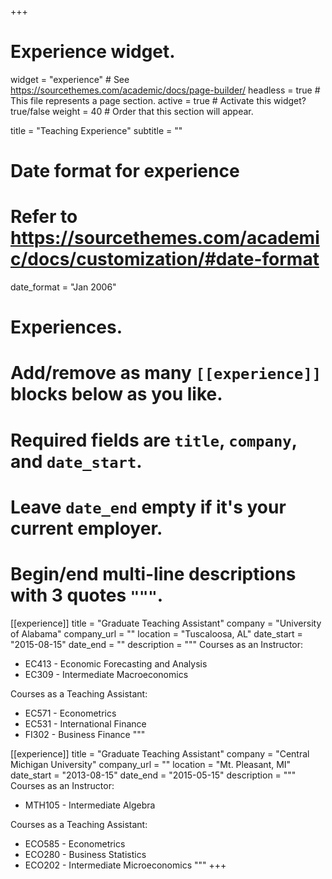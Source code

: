 +++
# Experience widget.
widget = "experience"  # See https://sourcethemes.com/academic/docs/page-builder/
headless = true  # This file represents a page section.
active = true  # Activate this widget? true/false
weight = 40  # Order that this section will appear.

title = "Teaching Experience"
subtitle = ""

# Date format for experience
#   Refer to https://sourcethemes.com/academic/docs/customization/#date-format
date_format = "Jan 2006"

# Experiences.
#   Add/remove as many `[[experience]]` blocks below as you like.
#   Required fields are `title`, `company`, and `date_start`.
#   Leave `date_end` empty if it's your current employer.
#   Begin/end multi-line descriptions with 3 quotes `"""`.
[[experience]]
  title = "Graduate Teaching Assistant"
  company = "University of Alabama"
  company_url = ""
  location = "Tuscaloosa, AL"
  date_start = "2015-08-15"
  date_end = ""
  description = """
  Courses as an Instructor:
  * EC413 - Economic Forecasting and Analysis
  * EC309 - Intermediate Macroeconomics
  
  Courses as a Teaching Assistant:
  * EC571 - Econometrics 
  * EC531 - International Finance
  * FI302 - Business Finance
  """

[[experience]]
  title = "Graduate Teaching Assistant"
  company = "Central Michigan University"
  company_url = ""
  location = "Mt. Pleasant, MI"
  date_start = "2013-08-15"
  date_end = "2015-05-15"
  description = """
  Courses as an Instructor:
  * MTH105 - Intermediate Algebra
    
  Courses as a Teaching Assistant:
  * ECO585 - Econometrics 
  * ECO280 - Business Statistics
  * ECO202 - Intermediate Microeconomics
  """
+++
